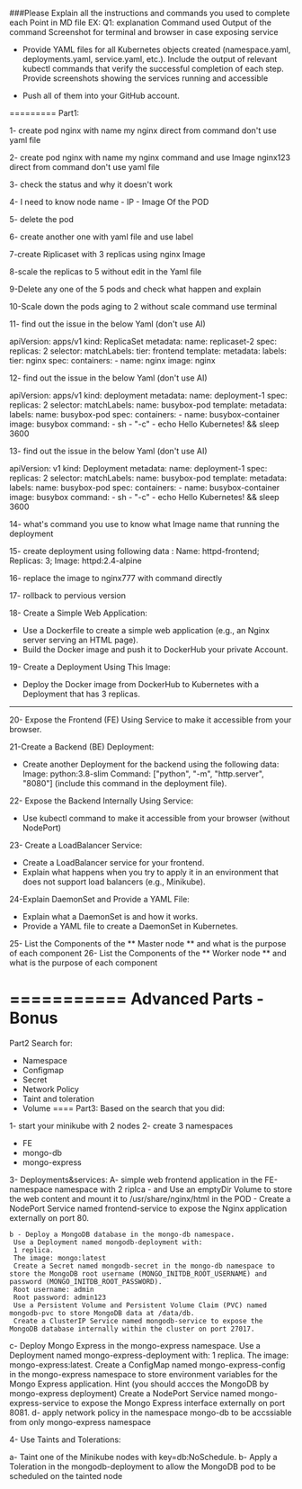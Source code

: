 ###Please Explain all the instructions and commands you used to complete each Point in MD file
EX:
Q1:
explanation
Command used 
Output of the command 
Screenshot for terminal and browser in case exposing service  

- Provide YAML files for all Kubernetes objects created (namespace.yaml, deployments.yaml, service.yaml, etc.). Include the output of relevant kubectl commands that verify the successful completion of each step. Provide screenshots showing the services running and accessible
  

- Push all of them into your GitHub account.

=========
Part1:

1- create pod nginx with name my nginx direct from command don't use yaml file 

2- create pod nginx with name my nginx command and use Image nginx123  direct from command don't use yaml file

3- check the status and why it doesn't work 

4- I need to know node name - IP - Image Of the POD

5- delete the pod 

6- create another one with yaml file and use label

7-create Riplicaset with 3 replicas using nginx Image 

8-scale the replicas to 5 without edit in the Yaml file
 
9-Delete any one of the 5 pods and check what happen and explain 

10-Scale down the pods aging to 2 without scale command use terminal  

11- find out the issue in the below Yaml (don't use AI)

apiVersion: apps/v1
kind: ReplicaSet
metadata:
  name: replicaset-2
spec:
  replicas: 2
  selector:
    matchLabels:
      tier: frontend
  template:
    metadata:
      labels:
        tier: nginx
    spec:
      containers:
      - name: nginx
        image: nginx

12- find out the issue in the below Yaml (don't use AI)

apiVersion: apps/v1
kind: deployment
metadata:
  name: deployment-1
spec:
  replicas: 2
  selector:
    matchLabels:
      name: busybox-pod
  template:
    metadata:
      labels:
        name: busybox-pod
    spec:
      containers:
      - name: busybox-container
        image: busybox
        command:
        - sh
        - "-c"
        - echo Hello Kubernetes! && sleep 3600

13- find out the issue in the below Yaml (don't use AI)

apiVersion: v1
kind: Deployment
metadata:
  name: deployment-1
spec:
  replicas: 2
  selector:
    matchLabels:
      name: busybox-pod
  template:
    metadata:
      labels:
        name: busybox-pod
    spec:
      containers:
      - name: busybox-container
        image: busybox
        command:
        - sh
        - "-c"
        - echo Hello Kubernetes! && sleep 3600

14- what's command you use to know what Image name that running the deployment 


15- create deployment using following data :
Name: httpd-frontend;
Replicas: 3;
Image: httpd:2.4-alpine


16- replace the image to nginx777 with command directly 

17- rollback to pervious version

18- Create a Simple Web Application:
* Use a Dockerfile to create a simple web application (e.g., an Nginx server serving an HTML page).
* Build the Docker image and push it to DockerHub your private Account.

19- Create a Deployment Using This Image:
* Deploy the Docker image from DockerHub to Kubernetes with a Deployment that has 3 replicas.
----------------------------------------------------------
20- Expose the Frontend (FE) Using Service to make it accessible from your browser.


21-Create a Backend (BE) Deployment:
* Create another Deployment for the backend using the following data:
Image: python:3.8-slim
Command: ["python", "-m", "http.server", "8080"] (include this command in the deployment file).

22- Expose the Backend Internally Using Service:
* Use kubectl command to make it accessible from your browser (without NodePort)

23- Create a LoadBalancer Service:
* Create a LoadBalancer service for your frontend.
* Explain what happens when you try to apply it in an environment that does not support load balancers (e.g., Minikube).

24-Explain DaemonSet and Provide a YAML File:
* Explain what a DaemonSet is and how it works.
* Provide a YAML file to create a DaemonSet in Kubernetes.

25- List the Components of the ** Master node ** and what is the purpose of each component 
26- List  the Components of the ** Worker node ** and what is the purpose of each component

===========
Advanced Parts - Bonus
===========
Part2
Search for:
- Namespace
- Configmap
- Secret 
- Network Policy
- Taint and toleration
- Volume
====
Part3:
Based on the search that you did:

1- start your minikube with 2 nodes 
2- create 3 namespaces 
   - FE  
   - mongo-db 
   - mongo-express

3- Deployments&services: 
    A-  simple web frontend application in the FE-namespace namespace with 2 riplca  - and Use an emptyDir Volume to store the web content and mount it to /usr/share/nginx/html in the POD - Create a NodePort Service named frontend-service to expose the Nginx application externally on port 80.


    b - Deploy a MongoDB database in the mongo-db namespace.
     Use a Deployment named mongodb-deployment with:
     1 replica.
     The image: mongo:latest
     Create a Secret named mongodb-secret in the mongo-db namespace to store the MongoDB root username (MONGO_INITDB_ROOT_USERNAME) and password (MONGO_INITDB_ROOT_PASSWORD).
     Root username: admin
     Root password: admin123
     Use a Persistent Volume and Persistent Volume Claim (PVC) named mongodb-pvc to store MongoDB data at /data/db.
     Create a ClusterIP Service named mongodb-service to expose the MongoDB database internally within the cluster on port 27017.

  c- Deploy Mongo Express in the mongo-express namespace.
     Use a Deployment named mongo-express-deployment with:
     1 replica.
     The image: mongo-express:latest.
     Create a ConfigMap named mongo-express-config in the mongo-express namespace to store environment variables for the Mongo Express application.
     Hint (you should accces the MongoDB by mongo-express deployment)
     Create a NodePort Service named mongo-express-service to expose the Mongo Express interface externally on port 8081.
  d- apply network policy in the namespace mongo-db to be accssiable from only mongo-express namespace

4- Use Taints and Tolerations:

a- Taint one of the Minikube nodes with key=db:NoSchedule.
b- Apply a Toleration in the mongodb-deployment to allow the MongoDB pod to be scheduled on the tainted node 
